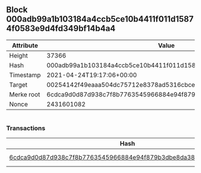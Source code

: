 ## Block 000adb99a1b103184a4ccb5ce10b4411f011d15874f0583e9d4fd349bf14b4a4

Attribute | Value
--- | ---
Height | 37366
Hash | 000adb99a1b103184a4ccb5ce10b4411f011d15874f0583e9d4fd349bf14b4a4
Timestamp | 2021-04-24T19:17:06+00:00
Target | 00254142f49eaaa504dc75712e8378ad5316cbcead634704b3734b6271167cc4
Merke root | 6cdca9d0d87d938c7f8b7763545966884e94f879b3dbe8da389bcf837c0d2e54
Nonce | 2431601082

```

```

### Transactions

Hash | Amount
--- | ---
[6cdca9d0d87d938c7f8b7763545966884e94f879b3dbe8da389bcf837c0d2e54](6cdca9d0d87d938c7f8b7763545966884e94f879b3dbe8da389bcf837c0d2e54.md) | 10.00000000 SKEPTI 
